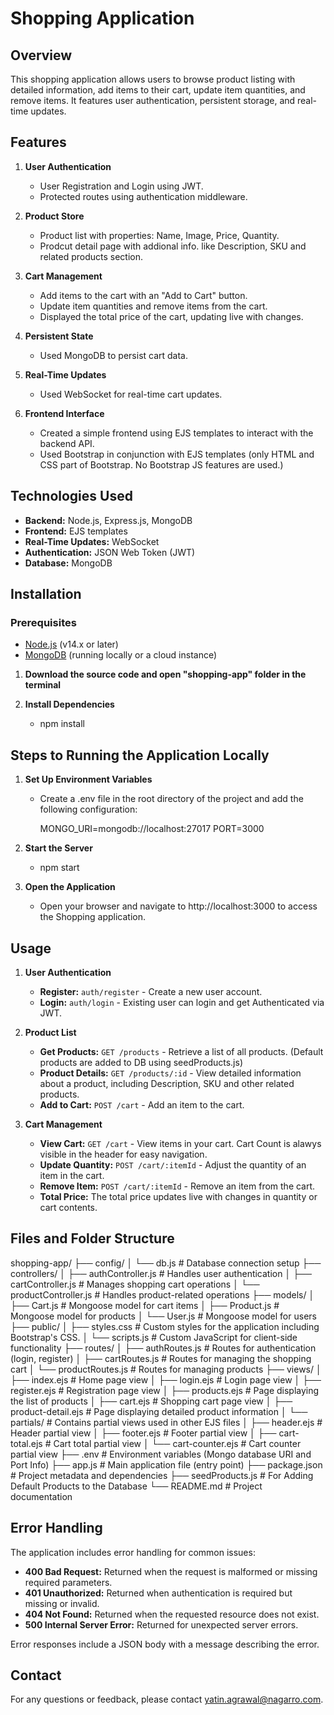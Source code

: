 # Shopping Application

## Overview

This shopping application allows users to browse product listing with detailed information, add items to their cart, update item quantities, and remove items. It features user authentication, persistent storage, and real-time updates.

## Features

1. **User Authentication**
   - User Registration and Login using JWT.
   - Protected routes using authentication middleware.

2. **Product Store**
   - Product list with properties: Name, Image, Price, Quantity.
   - Prodcut detail page with addional info. like Description, SKU and related products section.

3. **Cart Management**
   - Add items to the cart with an "Add to Cart" button.
   - Update item quantities and remove items from the cart.
   - Displayed the total price of the cart, updating live with changes.

3. **Persistent State**
   - Used MongoDB to persist cart data.

4. **Real-Time Updates**
   - Used WebSocket for real-time cart updates.

5. **Frontend Interface**
   - Created a simple frontend using EJS templates to interact with the backend API.
   - Used Bootstrap in conjunction with EJS templates (only HTML and CSS part of Bootstrap. No Bootstrap JS features are used.)

## Technologies Used

- **Backend:** Node.js, Express.js, MongoDB
- **Frontend:** EJS templates
- **Real-Time Updates:** WebSocket
- **Authentication:** JSON Web Token (JWT)
- **Database:** MongoDB

## Installation

### Prerequisites

- [Node.js](https://nodejs.org/) (v14.x or later)
- [MongoDB](https://www.mongodb.com/) (running locally or a cloud instance)

1. **Download the source code and open "shopping-app" folder in the terminal**

2.	**Install Dependencies**
    - npm install

## Steps to Running the Application Locally

1. **Set Up Environment Variables**

   - Create a .env file in the root directory of the project and add the following configuration:

      MONGO_URI=mongodb://localhost:27017
      PORT=3000

2. **Start the Server**
    - npm start

3.	**Open the Application**
    - Open your browser and navigate to http://localhost:3000 to access the Shopping application.

## Usage

1. **User Authentication**

   - **Register:** `auth/register` - Create a new user account.
   - **Login:** `auth/login` - Existing user can login and get Authenticated via JWT.

2. **Product List**

   - **Get Products:** `GET /products` - Retrieve a list of all products. (Default products are added to DB using seedProducts.js)
   - **Product Details:** `GET /products/:id` - View detailed information about a product, including Description, SKU and other related products.
   - **Add to Cart:** `POST /cart` - Add an item to the cart.

3. **Cart Management**

   - **View Cart:** `GET /cart` - View items in your cart. Cart Count is alawys visible in the header for easy navigation.
   - **Update Quantity:** `POST /cart/:itemId` - Adjust the quantity of an item in the cart.
   - **Remove Item:** `POST /cart/:itemId` - Remove an item from the cart.
   - **Total Price:** The total price updates live with changes in quantity or cart contents.

## Files and Folder Structure

shopping-app/
├── config/
│   └── db.js                 # Database connection setup
├── controllers/
│   ├── authController.js     # Handles user authentication
│   ├── cartController.js     # Manages shopping cart operations
│   └── productController.js  # Handles product-related operations
├── models/
│   ├── Cart.js               # Mongoose model for cart items
│   ├── Product.js            # Mongoose model for products
│   └── User.js               # Mongoose model for users
├── public/
│   ├── styles.css            # Custom styles for the application including Bootstrap's CSS.
│   └── scripts.js            # Custom JavaScript for client-side functionality
├── routes/
│   ├── authRoutes.js         # Routes for authentication (login, register)
│   ├── cartRoutes.js         # Routes for managing the shopping cart
│   └── productRoutes.js      # Routes for managing products
├── views/
│   ├── index.ejs             # Home page view
│   ├── login.ejs             # Login page view
│   ├── register.ejs          # Registration page view
│   ├── products.ejs          # Page displaying the list of products
│   ├── cart.ejs              # Shopping cart page view
│   ├── product-detail.ejs    # Page displaying detailed product information
│   └── partials/             # Contains partial views used in other EJS files
│       ├── header.ejs        # Header partial view
│       ├── footer.ejs        # Footer partial view
│       ├── cart-total.ejs    # Cart total partial view
│       └── cart-counter.ejs  # Cart counter partial view
├── .env                      # Environment variables (Mongo database URI and Port Info)
├── app.js                    # Main application file (entry point)
├── package.json              # Project metadata and dependencies
├── seedProducts.js           # For Adding Default Products to the Database
└── README.md                 # Project documentation

## Error Handling

The application includes error handling for common issues:

- **400 Bad Request:** Returned when the request is malformed or missing required parameters.
- **401 Unauthorized:** Returned when authentication is required but missing or invalid.
- **404 Not Found:** Returned when the requested resource does not exist.
- **500 Internal Server Error:** Returned for unexpected server errors.

Error responses include a JSON body with a message describing the error.

## Contact

For any questions or feedback, please contact [yatin.agrawal@nagarro.com](mailto:yatin.agrawal@nagarro.com).